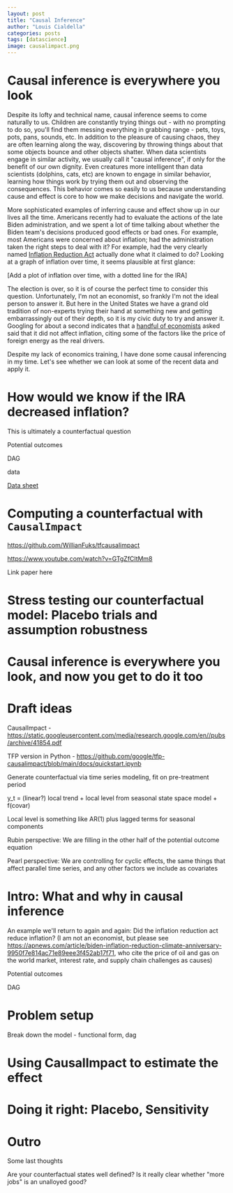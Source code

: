 ```yaml
---
layout: post
title: "Causal Inference"
author: "Louis Cialdella"
categories: posts
tags: [datascience]
image: causalimpact.png
---
```


# Causal inference is everywhere you look

Despite its lofty and technical name, causal inference seems to come naturally to us. Children are constantly trying things out - with no prompting to do so, you'll find them messing everything in grabbing range - pets, toys, pots, pans, sounds, etc. In addition to the pleasure of causing chaos, they are often learning along the way, discovering by throwing things about that some objects bounce and other objects shatter. When data scientists engage in similar activity, we usually call it "causal inference", if only for the benefit of our own dignity. Even creatures more intelligent than data scientists (dolphins, cats, etc) are known to engage in similar behavior, learning how things work by trying them out and observing the consequences. This behavior comes so easily to us because understanding cause and effect is core to how we make decisions and navigate the world. 

More sophisticated examples of inferring cause and effect show up in our lives all the time. Americans recently had to evaluate the actions of the late Biden administration, and we spent a lot of time talking about whether the Biden team's decisions produced good effects or bad ones. For example, most Americans were concerned about inflation; had the administration taken the right steps to deal with it? For example, had the very clearly named [Inflation Reduction Act](https://en.wikipedia.org/wiki/Inflation_Reduction_Act) actually done what it claimed to do? Looking at a graph of inflation over time, it seems plausible at first glance:

[Add a plot of inflation over time, with a dotted line for the IRA]

The election is over, so it is of course the perfect time to consider this question. Unfortunately, I'm not an economist, so frankly I'm not the ideal person to answer it. But here in the United States we have a grand old tradition of non-experts trying their hand at something new and getting embarrassingly out of their depth, so it is my civic duty to try and answer it. Googling for about a second indicates that a [handful of economists](https://apnews.com/article/biden-inflation-reduction-climate-anniversary-9950f7e814ac71e89eee3f452ab17f71) asked said that it did not affect inflation, citing some of the factors like the price of foreign energy as the real drivers.

Despite my lack of economics training, I have done some causal inferencing in my time. Let's see whether we can look at some of the recent data and apply it. 

# How would we know if the IRA decreased inflation?

This is ultimately a counterfactual question

Potential outcomes

DAG 

data 

[Data sheet](https://docs.google.com/spreadsheets/d/1qZFvY9ZGbEC3nX3LvTgdTOtbOdXdrKb8y0_R8Fs-Ufc/edit?usp=sharing)

# Computing a counterfactual with `CausalImpact`

https://github.com/WillianFuks/tfcausalimpact

https://www.youtube.com/watch?v=GTgZfCltMm8

Link paper here

# Stress testing our counterfactual model: Placebo trials and assumption robustness

# Causal inference is everywhere you look, and now you get to do it too

# Draft ideas

CausalImpact - https://static.googleusercontent.com/media/research.google.com/en//pubs/archive/41854.pdf

TFP version in Python - https://github.com/google/tfp-causalimpact/blob/main/docs/quickstart.ipynb

Generate counterfactual via time series modeling, fit on pre-treatment period

y_t = (linear?) local trend + local level from seasonal state space model + f(covar)

Local level is something like AR(1) plus lagged terms for seasonal components

Rubin perspective: We are filling in the other half of the potential outcome equation

Pearl perspective: We are controlling for cyclic effects, the same things that affect parallel time series, and any other factors we include as covariates

# Intro: What and why in causal inference

An example we'll return to again and again: Did the inflation reduction act reduce inflation? (I am not an economist, but please see https://apnews.com/article/biden-inflation-reduction-climate-anniversary-9950f7e814ac71e89eee3f452ab17f71, who cite the price of oil and gas on the world market, interest rate, and supply chain challenges as causes)

Potential outcomes

DAG

# Problem setup

Break down the model - functional form, dag

# Using CausalImpact to estimate the effect

# Doing it right: Placebo, Sensitivity

# Outro

Some last thoughts

Are your counterfactual states well defined? Is it really clear whether "more jobs" is an unalloyed good?
